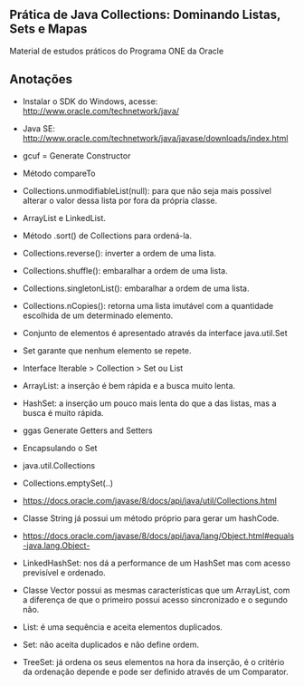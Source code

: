## Prática de  Java Collections: Dominando Listas, Sets e Mapas

Material de estudos práticos do Programa ONE da Oracle

## Anotações

* Instalar o SDK do Windows, acesse: http://www.oracle.com/technetwork/java/
* Java SE: http://www.oracle.com/technetwork/java/javase/downloads/index.html
* gcuf = Generate Constructor

* Método compareTo
* Collections.unmodifiableList(null): para que não seja mais possível alterar o valor dessa lista por fora da própria classe.
* ArrayList e LinkedList.
* Método .sort() de Collections para ordená-la.
* Collections.reverse(): inverter a ordem de uma lista.
* Collections.shuffle(): embaralhar a ordem de uma lista.
* Collections.singletonList(): embaralhar a ordem de uma lista.
* Collections.nCopies(): retorna uma lista imutável com a quantidade escolhida de um determinado elemento.

* Conjunto de elementos é apresentado através da interface java.util.Set
* Set garante que nenhum elemento se repete.
* Interface Iterable > Collection > Set ou List
* ArrayList: a inserção é bem rápida e a busca muito lenta.
* HashSet: a inserção um pouco mais lenta do que a das listas, mas a busca é muito rápida.

* ggas Generate Getters and Setters
* Encapsulando o Set
* java.util.Collections
* Collections.emptySet(..)
* https://docs.oracle.com/javase/8/docs/api/java/util/Collections.html

* Classe String já possui um método próprio para gerar um hashCode.
* https://docs.oracle.com/javase/8/docs/api/java/lang/Object.html#equals-java.lang.Object-

* LinkedHashSet: nos dá a performance de um HashSet mas com acesso previsível e ordenado.
* Classe Vector possui as mesmas características que um ArrayList, com a diferença de que o primeiro possui acesso sincronizado e o segundo não.

* List: é uma sequência e aceita elementos duplicados.
* Set: não aceita duplicados e não define ordem.
* TreeSet: já ordena os seus elementos na hora da inserção, é o critério da ordenação depende e pode ser definido através de um Comparator.

